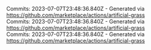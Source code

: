 Commits: 2023-07-07T23:48:36.840Z - Generated via https://github.com/marketplace/actions/artificial-grass
<br>
Commits: 2023-07-07T23:48:36.840Z - Generated via https://github.com/marketplace/actions/artificial-grass
<br>
Commits: 2023-07-07T23:48:36.840Z - Generated via https://github.com/marketplace/actions/artificial-grass
<br>
